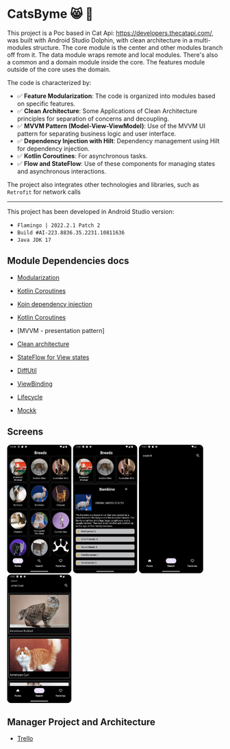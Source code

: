 # CatsByme :smile_cat:  :construction:
This project is a Poc based in Cat Api: https://developers.thecatapi.com/, 
was built with Android Studio Dolphin, with clean architecture in a multi-modules structure. 
The core module is the center and other modules branch off from it. The data module wraps remote
and local modules. There's also a common and a domain module inside the core. 
The features module outside of the core uses the domain.

The code is characterized by:

-  :white_check_mark: **Feature Modularization**: The code is organized into modules based on specific features.
-  :white_check_mark: **Clean Architecture**: Some Applications of Clean Architecture principles for separation of concerns and decoupling.
-  :white_check_mark: **MVVM Pattern (Model-View-ViewModel)**: Use of the MVVM UI pattern for separating business logic and user interface.
-  :white_check_mark: **Dependency Injection with Hilt**: Dependency management using Hilt for dependency injection.
-  :white_check_mark: **Kotlin Coroutines**: For asynchronous tasks.
-  :white_check_mark: **Flow and StateFlow**: Use of these components for managing states and asynchronous interactions.

The project also integrates other technologies and libraries, such as `Retrofit` for network calls

---

This project has been developed in Android Studio version:
-  `Flamingo | 2022.2.1 Patch 2`
-  `Build #AI-223.8836.35.2231.10811636`
-  `Java JDK 17`

## Module Dependencies docs

* [Modularization](https://developer.android.com/topic/modularization)

* [Kotlin Coroutines](https://developer.android.com/kotlin/coroutines)

* [Koin dependency injection](https://developer.android.com/training/dependency-injection/hilt-android)

* [Kotlin Coroutines](https://developer.android.com/kotlin/coroutines)

* [MVVM - presentation pattern] 

* [Clean architecture](https://blog.cleancoder.com/uncle-bob/2012/08/13/the-clean-architecture.html)

* [StateFlow for View states](https://developer.android.com/kotlin/flow/stateflow-and-sharedflow#stateflow)

* [DiffUtil](https://developer.android.com/reference/androidx/recyclerview/widget/DiffUtil)

* [ViewBinding](https://developer.android.com/topic/libraries/view-binding)

* [Lifecycle](https://developer.android.com/guide/components/activities/activity-lifecycle)

* [Mockk](https://mockk.io/ANDROID.html)

## Screens

<img src = "images/Screenshot_home_list_cat.png"  widt ="200" height="300">  <img src = "images/Screenshot_breed_details.png" widt ="200" height="300">
<img src ="images/Screenshot_screen_search.png" widt ="200" height="300">  <img src = "images/Screenshot_search_result.png" widt="200" height="300">

## Manager Project and Architecture
 * [Trello](https://trello.com/b/rLvtzPrn/katsbyme)


